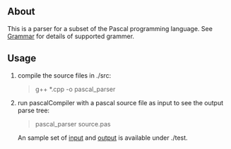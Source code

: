 ## About

This is a parser for a subset of the Pascal programming language. See [Grammar](https://raw.github.com/ceciliazhou/pascal_parser/master/Grammar) for details of supported grammer.


## Usage

1. compile the source files in ./src:
    >g++ *.cpp -o pascal_parser
    
2. run pascalCompiler with a pascal source file as input to see the output parse tree:
    >pascal_parser source.pas
    
    An sample set of [input](https://raw.github.com/ceciliazhou/pascal_parser/master/test/sampleCode.pas) and 
[output](https://raw.github.com/ceciliazhou/pascal_parser/master/test/sampleOutput) is available under ./test.
